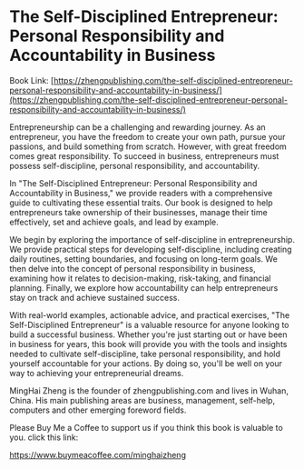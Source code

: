 # The Self-Disciplined Entrepreneur: Personal Responsibility and Accountability in Business

Book Link: [https://zhengpublishing.com/the-self-disciplined-entrepreneur-personal-responsibility-and-accountability-in-business/](https://zhengpublishing.com/the-self-disciplined-entrepreneur-personal-responsibility-and-accountability-in-business/)

Entrepreneurship can be a challenging and rewarding journey. As an entrepreneur, you have the freedom to create your own path, pursue your passions, and build something from scratch. However, with great freedom comes great responsibility. To succeed in business, entrepreneurs must possess self-discipline, personal responsibility, and accountability.

In "The Self-Disciplined Entrepreneur: Personal Responsibility and Accountability in Business," we provide readers with a comprehensive guide to cultivating these essential traits. Our book is designed to help entrepreneurs take ownership of their businesses, manage their time effectively, set and achieve goals, and lead by example.

We begin by exploring the importance of self-discipline in entrepreneurship. We provide practical steps for developing self-discipline, including creating daily routines, setting boundaries, and focusing on long-term goals. We then delve into the concept of personal responsibility in business, examining how it relates to decision-making, risk-taking, and financial planning. Finally, we explore how accountability can help entrepreneurs stay on track and achieve sustained success.

With real-world examples, actionable advice, and practical exercises, "The Self-Disciplined Entrepreneur" is a valuable resource for anyone looking to build a successful business. Whether you're just starting out or have been in business for years, this book will provide you with the tools and insights needed to cultivate self-discipline, take personal responsibility, and hold yourself accountable for your actions. By doing so, you'll be well on your way to achieving your entrepreneurial dreams.

MingHai Zheng is the founder of zhengpublishing.com and lives in Wuhan, China. His main publishing areas are business, management, self-help, computers and other emerging foreword fields.

Please Buy Me a Coffee to support us if you think this book is valuable to you. click this link:

https://www.buymeacoffee.com/minghaizheng
